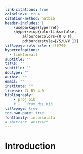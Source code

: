 ```yaml
---
link-citations: true
colorlinks: true
citation-method: natbib
header-includes: |
    \usepackage{hyperref}
    \hypersetup{colorlinks=false,
        allbordercolors={0 0 0},
        pdfborderstyle={/S/U/W 1}}
titlepage-rule-color: ff6700
hyperrefoptions:
  - linktoc=all
suptitle: ""
title: ""
subtitle: ""
doctype: ""
author: "" 
email: ""
institute: ""
license: CC-BY-4.0
bibliography:
    - proj.bib
    # - __from_doi.bib
titlepage: true
toc-own-page: true
fontfamily: inconsolata
# abstract: Abstract
---
```


# Introduction

<!-- # References

::: {#refs}
::: -->
